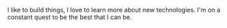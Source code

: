 I like to build things, I love to learn more about new technologies. I'm on a
constant quest to be the best that I can be.
